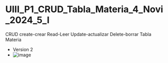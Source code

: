 # UIII_P1_CRUD_Tabla_Materia_4_Novi_2024_5_I
CRUD create-crear Read-Leer Update-actualizar Delete-borrar Tabla Materia
- Version 2
- ![image](https://github.com/user-attachments/assets/fda6f7f2-7acb-4018-bd7c-79aaa73c8e92)

